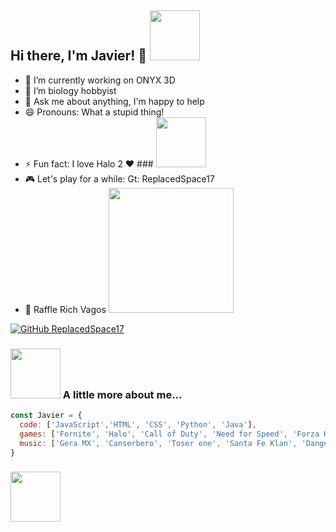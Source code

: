 <h2>  Hi there, I'm Javier! 👋 <img src="https://media.giphy.com/media/PAuDiTd7DLwYagLGH3/giphy.gif" width="80"></h2>


- 🔭 I’m currently working on ONYX 3D
- 🌱 I’m biology hobbyist
- 💬 Ask me about anything, I'm happy to help 
- 😄 Pronouns: What a stupid thing!
- ⚡ Fun fact: I love Halo 2 ❤ ### <img src="https://media.giphy.com/media/XfVclHLZm4hLWqNgBm/giphy.gif" width="80"> 
- 🎮 Let's play for a while: Gt: ReplacedSpace17
- 🎵 Raffle Rich Vagos  <img src="[https://media.giphy.com/media/PAuDiTd7DLwYagLGH3/giphy.gif](https://encrypted-tbn0.gstatic.com/images?q=tbn:ANd9GcSq0fHCFilaF6Ik8t9lRX_xenMsVegsL-EUiyQXCdRqMGjfR_bJM5OJ0-z8XKtKD6wSXf0&usqp=CAU)" width="200">


[![GitHub ReplacedSpace17](https://img.shields.io/github/followers/ReplacedSpace17?label=follow&style=social)](https://github.com/ReplacedSpace17)

### <img src="https://media.giphy.com/media/12J5TZCmhpM5mE/giphy.gif" width="80"> A little more about me...  

```javascript
const Javier = {
  code: ['JavaScript','HTML', 'CSS', 'Python', 'Java'], 
  games: ['Fornite', 'Halo', 'Call of Duty', 'Need for Speed', 'Forza Horizon', 'Overwatch'],
  music: ['Gera MX', 'Canserbero', 'Toser one', 'Santa Fe Klan', 'Danger', 'Chojin', 'Samantha Barrón']
}
```


### <img src="https://media.giphy.com/media/M1K6rrHS4ZIKtWG8t8/giphy.gif" width="80"> 


